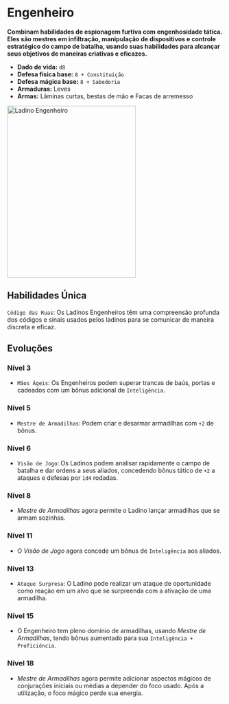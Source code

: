# Engenheiro
**Combinam habilidades de espionagem furtiva com engenhosidade tática. Eles são mestres em infiltração, manipulação de dispositivos e controle estratégico do campo de batalha, usando suas habilidades para alcançar seus objetivos de maneiras criativas e eficazes.**

- **Dado de vida:** `d8`
- **Defesa física base:** `8 + Constituição`
- **Defesa mágica base:** `8 + Sabedoria`
- **Armaduras:** Leves
- **Armas:** Lâminas curtas, bestas de mão e Facas de arremesso

<img src="https://i.pinimg.com/564x/0b/e6/db/0be6dbde9032e9c4232901f8944ec549.jpg" alt="Ladino Engenheiro" style="height: 400px; width:300px;"/>

## Habilidades Única
`Código das Ruas`: Os Ladinos Engenheiros têm uma compreensão profunda dos códigos e sinais usados pelos ladinos para se comunicar de maneira discreta e eficaz.

## Evoluções
### Nível 3
- `Mãos Ágeis`: Os Engenheiros podem superar trancas de baús, portas e cadeados com um bônus adicional de `Inteligência`.

### Nível 5
- `Mestre de Armadilhas`: Podem criar e desarmar armadilhas com `+2` de bônus.

### Nível 6
- `Visão de Jogo`: Os Ladinos podem analisar rapidamente o campo de batalha e dar ordens a seus aliados, concedendo bônus tático de `+2` a ataques e defesas por `1d4` rodadas.

### Nível 8
- *Mestre de Armadilhas* agora permite o Ladino lançar armadilhas que se armam sozinhas.

### Nível 11
- O *Visão de Jogo* agora concede um bônus de `Inteligência` aos aliados.

### Nível 13
- `Ataque Surpresa`: O Ladino pode realizar um ataque de oportunidade como reação em um alvo que se surpreenda com a ativação de uma armadilha.

### Nível 15
- O Engenheiro tem pleno domínio de armadilhas, usando *Mestre de Armadilhas*, tendo bônus aumentado para sua `Inteligência + Proficiência`.

### Nível 18
- *Mestre de Armadilhas* agora permite adicionar aspectos mágicos de conjurações iniciais ou médias a depender do foco usado. Após a utilização, o foco mágico perde sua energia.
